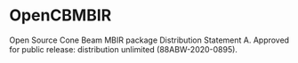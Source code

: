 # OpenCBMBIR
Open Source Cone Beam MBIR package
Distribution Statement A. Approved for public release: distribution unlimited (88ABW-2020-0895).
